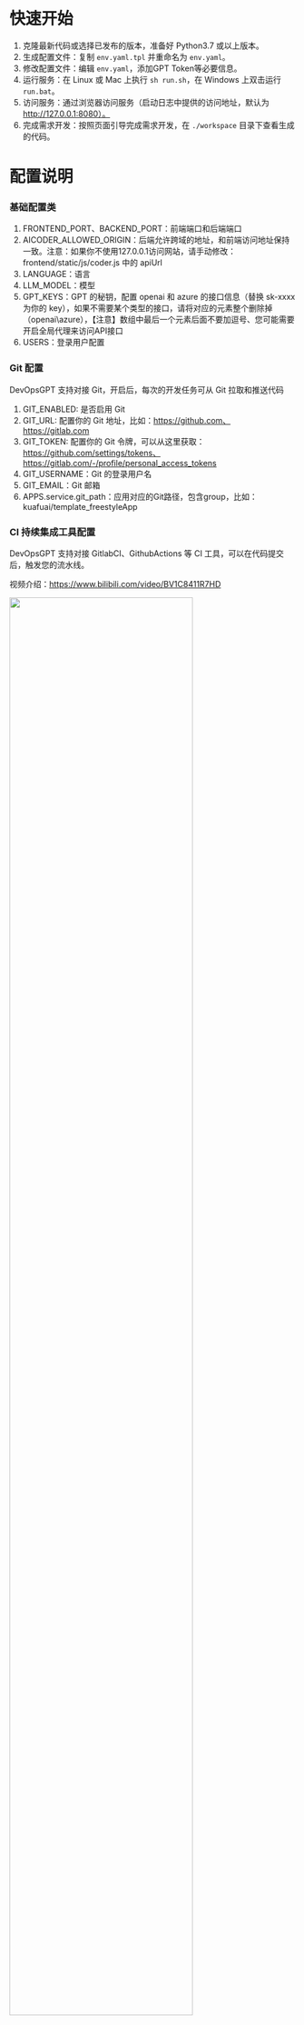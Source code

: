 # 快速开始

1. 克隆最新代码或选择已发布的版本，准备好 Python3.7 或以上版本。
2. 生成配置文件：复制 `env.yaml.tpl` 并重命名为 `env.yaml`。
3. 修改配置文件：编辑 `env.yaml`，添加GPT Token等必要信息。
4. 运行服务：在 Linux 或 Mac 上执行 `sh run.sh`，在 Windows 上双击运行 `run.bat`。
5. 访问服务：通过浏览器访问服务（启动日志中提供的访问地址，默认为 http://127.0.0.1:8080）。
6. 完成需求开发：按照页面引导完成需求开发，在 `./workspace` 目录下查看生成的代码。


# 配置说明

### 基础配置类

1. FRONTEND_PORT、BACKEND_PORT：前端端口和后端端口
2. AICODER_ALLOWED_ORIGIN：后端允许跨域的地址，和前端访问地址保持一致。注意：如果你不使用127.0.0.1访问网站，请手动修改：frontend/static/js/coder.js 中的 apiUrl
3. LANGUAGE：语言
4. LLM_MODEL：模型
5. GPT_KEYS：GPT 的秘钥，配置 openai 和 azure 的接口信息（替换 sk-xxxx 为你的 key），如果不需要某个类型的接口，请将对应的元素整个删除掉（openai\azure），【注意】数组中最后一个元素后面不要加逗号、您可能需要开启全局代理来访问API接口
6. USERS：登录用户配置

### Git 配置

DevOpsGPT 支持对接 Git，开启后，每次的开发任务可从 Git 拉取和推送代码

1. GIT_ENABLED: 是否启用 Git
2. GIT_URL: 配置你的 Git 地址，比如：https://github.com、https://gitlab.com
3. GIT_TOKEN: 配置你的 Git 令牌，可以从这里获取：https://github.com/settings/tokens、https://gitlab.com/-/profile/personal_access_tokens
4. GIT_USERNAME：Git 的登录用户名
5. GIT_EMAIL：Git 邮箱
6. APPS.service.git_path：应用对应的Git路径，包含group，比如：kuafuai/template_freestyleApp

### CI 持续集成工具配置

DevOpsGPT 支持对接 GitlabCI、GithubActions 等 CI 工具，可以在代码提交后，触发您的流水线。

视频介绍：https://www.bilibili.com/video/BV1C8411R7HD

<img src="files/ci.png" width="80%">

1. 完成以上“Git 配置”
2. GIT_API: 配置 Git API 的地址，比如：https://api.github.com
3. 如果是 Gitlab，你需要配置好流水线，比如：[.gitlab-ci.yml](https://github.com/kuafuai/template_javaWebApp_backend/blob/master/.gitlab-ci.yml)。同时你需要在 Gitlab 中配置好 Gitlab runner，细节请查看 [Gitlab 文档](https://docs.gitlab.com/runner/)
4. 如果你是 Github，你需要配置好流水线，比如：[default.yaml](https://github.com/kuafuai/template_javaWebApp_backend/blob/master/.github/workflows/default.yaml)，细节请查看 [Github 文档](https://docs.github.com/en/actions/learn-github-actions)

### 自动化部署配置

自动化部署实现将开发好的应用程序一键部署到云服务中，供所有人访问和使用，真正实现从自然语言需求到可工作的软件！

视频介绍：https://www.bilibili.com/video/BV1cV4y1e7zg

以下以阿里云为例进行配置介绍，其它云平台类似，注意：使用云平台的资源可能会产生少量费用。

1. 在云平台上创建 AccessKey：鼠标移动到头像 - 选择 AccessKey 管理 - 创建 AccessKey
2. 根据以上创建好的 Kay，配置 CD_ACCESS_KEY 和 CD_SECRET_KEY
3. CD_REGION：设置部署的地域，比如部署到香港地区，可配置为：cn-hongkong，具体请咨询云平台客服
4. CD_EIP：在云平台上创建一个公网IP，用于访问公网（注意地域要和CD_REGION匹配）
5. CD_SECURITY：在云平台上创建一个安全组，用于在启动服务的时候开通外网方端口
6. CD_SWITCH：在云平台上创建一个交换机

### APPS 配置

APPS 是我们需要开发的应用信息。在使用产品的第一步就是选择某个开发应用。在开发过程中需要根据这些信息来分析应用应该如何设计和开发。在开源版本中，这些信息需要手动维护，我们将在商业版中提供 AI 智能分析，自动生成相关信息。

- app: 应用，包括多个服务，如：后端服务、前端服务、微服务
- name、intro: 仅用于显示
- service.name: 服务名称，保持唯一
- service.git_workflow: Github 的 workflow 名字，当开启 Github CI 的时候才生效
- service.git_path: git 路径，需要包含group，比如：kuafuai/template_freestyleApp
- service.base_prompt: 基础起手 Prompt，会影响任务开发的效果
- service.intro: 服务的基本信息
  - setpReqChooseLib(分析与服务信息一起使用的库包)
- service.api_doc_url: 接口文档地址，用于动态获取接口文档
- service.api_doc: 当前的接口文档
- service.struct: 服务的文件目录结构信息
  - setp1Task(用于分子拆分任务)
- service.lib: 服务可用的lib包
  - setpReqChooseLib(分析哪些库包与库列表一起使用)
- service.specification: lib包使用规范